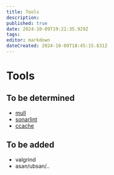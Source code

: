 ```yaml
---
title: Tools
description: 
published: true
date: 2024-10-09T19:21:35.929Z
tags: 
editor: markdown
dateCreated: 2024-10-09T18:45:15.831Z
---
```


# Tools

## To be determined

* [mull](https://github.com/mull-project/mull)
* [sonarlint](https://marketplace.visualstudio.com/items?itemName=SonarSource.sonarlint-vscode)
* [ccache](https://ccache.dev/)

## To be added

* valgrind
* asan/ubsan/..